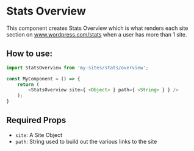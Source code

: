 # Stats Overview

This component creates Stats Overview which is what renders each site section on www.wordpress.com/stats when a user has more than 1 site.

## How to use:

```js
import StatsOverview from 'my-sites/stats/overview';

const MyComponent = () => {
    return (
  		<StatsOverview site={ <Object> } path={ <String> } } />
    );
}
```

## Required Props

- `site`: A Site Object
- `path`: String used to build out the various links to the site
